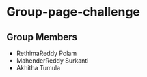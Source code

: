 # Group-page-challenge
## Group Members
- RethimaReddy Polam
- MahenderReddy Surkanti
- Akhitha Tumula

